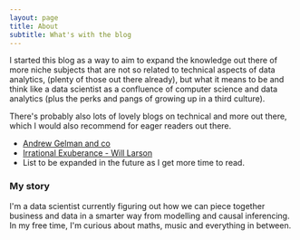 ```yaml
---
layout: page
title: About
subtitle: What's with the blog
---
```


I started this blog as a way to aim to expand the knowledge out there of more niche subjects that are not so related to technical aspects of data analytics, (plenty of those out there already), but what it means to be and think like a data scientist as a confluence of computer science and data analytics (plus the perks and pangs of growing up in a third culture). 

There's probably also lots of lovely blogs on technical and more out there, which I would also recommend for eager readers out there.  

- [Andrew Gelman and co](https://statmodeling.stat.columbia.edu/)
- [Irrational Exuberance - Will Larson](https://lethain.com/)
- List to be expanded in the future as I get more time to read. 

### My story

I'm a data scientist currently figuring out how we can piece together business and data in a smarter way from modelling and causal inferencing. In my free time, I'm curious about maths, music and everything in between.  

